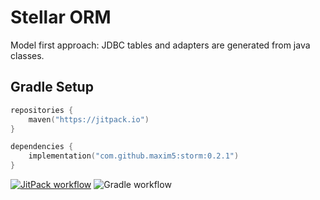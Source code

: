 # Stellar ORM

Model first approach: JDBC tables and adapters are generated from java classes.

## Gradle Setup

```kotlin
repositories {
    maven("https://jitpack.io")
}

dependencies {
    implementation("com.github.maxim5:storm:0.2.1")
}
```

[![JitPack workflow](https://jitpack.io/v/maxim5/storm.svg)](https://jitpack.io/#maxim5/storm)
![Gradle workflow](https://github.com/maxim5/storm/actions/workflows/gradle.yml/badge.svg)
